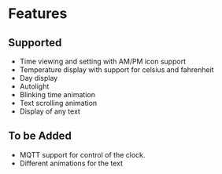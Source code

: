 # Features

## Supported

- Time viewing and setting with AM/PM icon support
- Temperature display with support for celsius and fahrenheit
- Day display
- Autolight
- Blinking time animation
- Text scrolling animation
- Display of any text

## To be Added

- MQTT support for control of the clock.
- Different animations for the text
